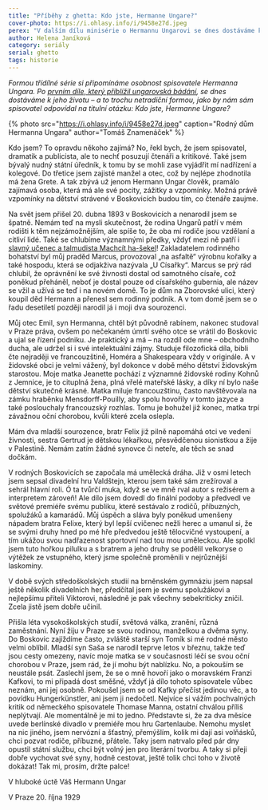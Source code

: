 ```yaml
---
title: "Příběhy z ghetta: Kdo jste, Hermanne Ungare?"
cover-photo: https://i.ohlasy.info/i/9458e27d.jpeg
perex: "V dalším dílu minisérie o Hermannu Ungarovi se dnes dostáváme k jeho životu – a to trochu netradiční formou, jako by nám sám spisovatel odpovídal na titulní otázku: Kdo jste, Hermanne Ungare?"
author: Helena Janíková
category: seriály
serial: ghetto
tags: historie
---
```


*Formou třídílné série si připomínáme osobnost spisovatele Hermanna Ungara. Po [prvním díle, který přiblížil ungarovská bádání](https://ohlasy.info/clanky/2020/04/hermann-ungar.html), se dnes dostáváme k jeho životu – a to trochu netradiční formou, jako by nám sám spisovatel odpovídal na titulní otázku: Kdo jste, Hermanne Ungare?*

{% photo src="https://i.ohlasy.info/i/9458e27d.jpeg" caption="Rodný dům Hermanna Ungara" author="Tomáš Znamenáček" %}

Kdo jsem? To opravdu někoho zajímá? No, řekl bych, že jsem spisovatel, dramatik a publicista, ale to nechť posuzují čtenáři a kritikové. Také jsem bývalý nudný státní úředník, k tomu by se mohli zase vyjádřit mí nadřízení a kolegové. Do třetice jsem zajisté manžel a otec, což by nejlépe zhodnotila má žena Grete. A tak zbývá už jenom Hermann Ungar člověk, pramálo zajímavá osoba, která má ale své pocity, zážitky a vzpomínky. Možná právě vzpomínky na dětství strávené v Boskovicích budou tím, co čtenáře zaujme.

Na svět jsem přišel 20. dubna 1893 v Boskovicích a nenarodil jsem se špatně. Nemám teď na mysli skutečnost, že rodina Ungarů patří v mém rodišti k těm nejzámožnějším, ale spíše to, že oba mí rodiče jsou vzdělaní a citliví lidé. Také se chlubíme významnými předky, vždyť mezi ně patří i [slavný učenec a talmudista Machcít ha-šekel](https://ohlasy.info/clanky/2016/08/machcit-ha-sekel.html)! Zakladatelem rodinného bohatství byl můj praděd Marcus, provozoval „na asfaltě“ výrobnu kořalky a také hospodu, která se odjakživa nazývala „U Císařky“. Marcus se prý rád chlubil, že oprávnění ke své živnosti dostal od samotného císaře, což poněkud přeháněl, neboť je dostal pouze od císařského gubernia, ale název se vžil a užívá se teď i na novém domě. To je dům na Zborovské ulici, který koupil děd Hermann a přenesl sem rodinný podnik. A v tom domě jsem se o řadu desetiletí později narodil já i moji dva sourozenci.

Můj otec Emil, syn Hermanna, chtěl být původně rabínem, nakonec studoval v Praze práva, ovšem po nečekaném úmrtí svého otce se vrátil do Boskovic a ujal se řízení podniku. Je praktický a má – na rozdíl ode mne – obchodního ducha, ale udržel si i své intelektuální zájmy. Studuje filozofická díla, bibli čte nejraději ve francouzštině, Homéra a Shakespeara vždy v originále. A v židovské obci je velmi vážený, byl dokonce v době mého dětství židovským starostou. Moje matka Jeanette pochází z významné židovské rodiny Kohnů z Jemnice, je to cituplná žena, plná vřelé mateřské lásky, a díky ní bylo naše dětství skutečně krásné. Matka miluje francouzštinu, často navštěvovala na zámku hraběnku Mensdorff-Pouilly, aby spolu hovořily v tomto jazyce a také poslouchaly francouzský rozhlas. Tomu je bohužel již konec, matka trpí závažnou oční chorobou, kvůli které zcela oslepla.

Mám dva mladší sourozence, bratr Felix již pilně napomáhá otci ve vedení živnosti, sestra Gertrud je dětskou lékařkou, přesvědčenou sionistkou a žije v Palestině. Nemám zatím žádné synovce či neteře, ale těch se snad dočkám.

V rodných Boskovicích se započala má umělecká dráha. Již v osmi letech jsem sepsal divadelní hru Valdštejn, kterou jsem také sám zrežíroval a sehrál hlavní roli. Ó ta tvůrčí muka, když se ve mně rval autor s režisérem a interpretem zároveň! Ale dílo jsem dovedl do finální podoby a předvedl ve světové premiéře svému publiku, které sestávalo z rodičů, příbuzných, spolužáků a kamarádů. Můj úspěch a sláva byly poněkud umenšeny nápadem bratra Felixe, který byl lepší cvičenec nežli herec a umanul si, že se svými druhy hned po mé hře předvedou ještě tělocvičné vystoupení, a tím ukážou svou nadřazenost sportovní nad tou mou uměleckou. Ale spolkl jsem tuto hořkou pilulku a s bratrem a jeho druhy se podělil velkoryse o výtěžek ze vstupného, který jsme společně proměnili v nejrůznější laskominy.

V době svých středoškolských studií na brněnském gymnáziu jsem napsal ještě několik divadelních her, předčítal jsem je svému spolužákovi a nejlepšímu příteli Viktorovi, následně je pak všechny sebekriticky zničil. Zcela jistě jsem dobře učinil.

Přišla léta vysokoškolských studií, světová válka, zranění, různá zaměstnání. Nyní žiju v Praze se svou rodinou, manželkou a dvěma syny. Do Boskovic zajíždíme často, zvláště starší syn Tomík si mé rodné město velmi oblíbil. Mladší syn Saša se narodil teprve letos v březnu, takže teď jsou cesty omezeny, navíc moje matka se v současnosti léčí se svou oční chorobou v Praze, jsem rád, že jí mohu být nablízku. No, a pokouším se neustále psát. Zaslechl jsem, že se o mně hovoří jako o moravském Franzi Kafkovi, to mi připadá dost směšné, vždyť já dílo tohoto spisovatele vůbec neznám, ani jej osobně. Pokoušel jsem se od Kafky přečíst jedinou věc, a to povídku Hungerkünstler, ani jsem ji nedočetl. Nejvíce si vážím pochvalných kritik od německého spisovatele Thomase Manna, ostatní chválou příliš neplýtvají. Ale momentálně je mi to jedno. Představte si, že za dva měsíce uvede berlínské divadlo v premiéře mou hru Gartenlaube. Nemohu myslet na nic jiného, jsem nervózní a šťastný, přemýšlím, kolik mi dají asi volňásků, chci pozvat rodiče, příbuzné, přátele. Taky jsem natrvalo před pár dny opustil státní službu, chci být volný jen pro literární tvorbu. A taky si přeji dobře vychovat své syny, hodně cestovat, ještě tolik chci toho v životě dokázat! Tak mi, prosím, držte palce!

V hluboké úctě Váš Hermann Ungar

V Praze 20. října 1929
